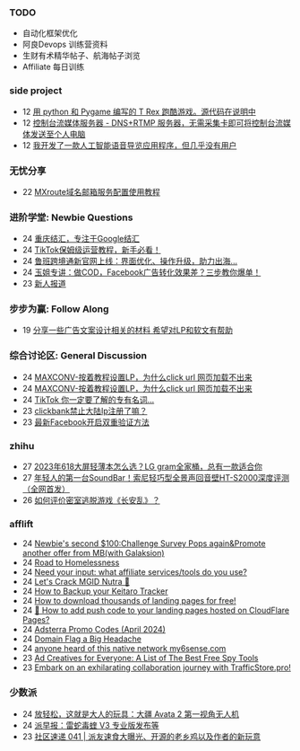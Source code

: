 ### TODO
-  自动化框架优化
-  阿良Devops 训练营资料
-  生财有术精华帖子、航海帖子浏览
-  Affiliate 每日训练

### side project
<!-- sideproject:START -->
-  12 [用 python 和 Pygame 编写的 T Rex 跑酷游戏。源代码在说明中](https://www.youtube.com/watch?v=pZySIXSelCA)
-  12 [控制台流媒体服务器 - DNS+RTMP 服务器，无需采集卡即可将控制台流媒体发送至个人电脑](https://github.com/Aioros/console-streaming-server)
-  12 [我开发了一款人工智能语音导览应用程序，但几乎没有用户](https://www.reddit.com/r/SideProject/comments/18gpp0e/ive_built_an_ai_audio_tour_app_but_have_almost_no/)<!-- sideproject:END -->


### 无忧分享
<!-- ruyo:START -->
-  22 [MXroute域名邮箱服务配置使用教程](https://51.ruyo.net/18648.html)<!-- ruyo:END -->

### 进阶学堂: Newbie Questions
<!-- advertcn1:START -->
-  24 [重庆结汇，专注于Google结汇](https://www.advertcn.com/thread-114794-1-1.html)
-  24 [TikTok保姆级运营教程，新手必看！](https://www.advertcn.com/thread-114792-1-1.html)
-  24 [鲁班跨境通新官网上线：界面优化、操作升级，助力出海...](https://www.advertcn.com/thread-114791-1-1.html)
-  24 [玉姐专讲：做COD，Facebook广告转化效果差？三步教你爆单！](https://www.advertcn.com/thread-114790-1-1.html)
-  23 [新人报道](https://www.advertcn.com/thread-114785-1-1.html)<!-- advertcn1:END -->

### 步步为赢: Follow Along
<!-- advertcn2:START -->
-  19 [分享一些广告文案设计相关的材料 希望对LP和软文有帮助](https://www.advertcn.com/thread-114753-1-1.html)<!-- advertcn2:END -->

### 综合讨论区: General Discussion
<!-- advertcn3:START -->
-  24 [MAXCONV-按着教程设置LP，为什么click url 网页加载不出来](https://www.advertcn.com/thread-114797-1-1.html)
-  24 [MAXCONV-按着教程设置LP，为什么click url 网页加载不出来](https://www.advertcn.com/thread-114795-1-1.html)
-  24 [TikTok 你一定要了解的专有名词...](https://www.advertcn.com/thread-114793-1-1.html)
-  23 [clickbank禁止大陆Ip注册了嘛？](https://www.advertcn.com/thread-114789-1-1.html)
-  23 [最新Facebook开启双重验证方法](https://www.advertcn.com/thread-114787-1-1.html)<!-- advertcn3:END -->


### zhihu
<!-- zhihu:START -->
-  27 [2023年618大屏轻薄本怎么选？LG gram全家桶，总有一款适合你](http://zhuanlan.zhihu.com/p/632641888?utm_campaign=rss&utm_medium=rss&utm_source=rss&utm_content=title)
-  27 [年轻人的第一台SoundBar！索尼轻巧型全景声回音壁HT-S2000深度评测（全网首发）](http://zhuanlan.zhihu.com/p/630990296?utm_campaign=rss&utm_medium=rss&utm_source=rss&utm_content=title)
-  26 [如何评价密室逃脱游戏《长安乱》？](http://www.zhihu.com/question/563950552/answer/3045961312?utm_campaign=rss&utm_medium=rss&utm_source=rss&utm_content=title)<!-- zhihu:END -->

### afflift
<!-- afflift:START -->
-  24 [Newbie&#39;s second $100:Challenge Survey Pops again&amp;Promote another offer from MB&lpar;with Galaksion&rpar;](https://afflift.com/f/threads/newbies-second-100-challenge-survey-pops-again-promote-another-offer-from-mb-with-galaksion.13010/)
-  24 [Road to Homelessness](https://afflift.com/f/threads/road-to-homelessness.12858/)
-  24 [Need your input: what affiliate services/tools do you use?](https://afflift.com/f/threads/need-your-input-what-affiliate-services-tools-do-you-use.13024/)
-  24 [Let&#39;s Crack MGID Nutra 🚀](https://afflift.com/f/threads/lets-crack-mgid-nutra-%F0%9F%9A%80.12967/)
-  24 [How to Backup your Keitaro Tracker](https://afflift.com/f/threads/how-to-backup-your-keitaro-tracker.13022/)
-  24 [How to download thousands of landing pages for free!](https://afflift.com/f/threads/how-to-download-thousands-of-landing-pages-for-free.12544/)
-  24 [🔔 How to add push code to your landing pages hosted on CloudFlare Pages?](https://afflift.com/f/threads/%F0%9F%94%94-how-to-add-push-code-to-your-landing-pages-hosted-on-cloudflare-pages.13020/)
-  24 [Adsterra Promo Codes &lpar;April 2024&rpar;](https://afflift.com/f/threads/adsterra-promo-codes-april-2024.12961/)
-  24 [Domain Flag a Big Headache](https://afflift.com/f/threads/domain-flag-a-big-headache.13019/)
-  24 [anyone heard of this native network my6sense.com](https://afflift.com/f/threads/anyone-heard-of-this-native-network-my6sense-com.12854/)
-  23 [Ad Creatives for Everyone: A List of The Best Free Spy Tools](https://afflift.com/f/threads/ad-creatives-for-everyone-a-list-of-the-best-free-spy-tools.12991/)
-  23 [Embark on an exhilarating collaboration journey with TrafficStore.pro!](https://afflift.com/f/threads/embark-on-an-exhilarating-collaboration-journey-with-trafficstore-pro.12220/)<!-- afflift:END -->

### 少数派
<!-- sspai:START -->
-  24 [放轻松，这就是大人的玩具：大疆 Avata 2 第一视角无人机](https://sspai.com/post/88270)
-  24 [派早报：雷蛇毒蝰 V3 专业版发布等](https://sspai.com/post/88303)
-  23 [社区速递 041 | 派友速食大曝光、开源的老乡鸡以及作者的新玩意](https://sspai.com/post/88290)<!-- sspai:END -->
